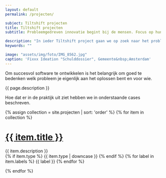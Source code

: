 ```yaml
---
layout: default
permalink: /projecten/

subject: Tiltshift projecten
title: Tiltshift projecten
subtitle: Probleemgedreven innovatie begint bij de mensen. Focus op hun probleem en laat de techniek volgen. Zo ontstaat een oplossing.

description: "In ieder Tiltshift project gaan we op zoek naar het probleem achter de software-wens, op basis van software design thinking. Een aantal stappen staan daarbij vast: discovery, ideation, development, delivery."
keywords: ""

image: "assets/img/foto/IMG_8562.jpg"
caption: 'Fixxx Ideation "Schulddossier", Gemeente&nbsp;Amsterdam'
---
```

Om succesvol software te ontwikkelen is het belangrijk om goed te bedenken welk probleem je eigenlijk aan het oplossen bent en voor wie.

{{ page.description }}

Hoe dat er in de praktijk uit ziet hebben we in onderstaande cases beschreven.

{% assign collection = site.projecten | sort: 'order' %}
{% for item in collection %}
<h1><a href="{{ item.url }}">{{ item.title }}</a></h1>
<p>
  {{ item.description }}<br>
  {% if item.type %}
  <span class="label">{{ item.type | downcase }}</span>
  {% endif %}
  {% for label in item.labels %}
  <span class="label">{{ label }}</span>
  {% endfor %}
</p>
{% endfor %}
